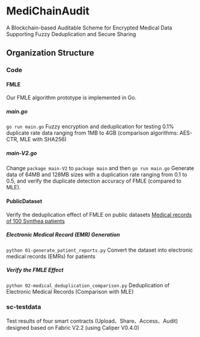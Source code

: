 # MediChainAudit
A Blockchain-based Auditable Scheme for Encrypted Medical Data Supporting Fuzzy Deduplication and Secure Sharing

## Organization Structure
### Code
#### FMLE
Our FMLE algorithm prototype is implemented in Go.
##### main.go
`go run main.go`
Fuzzy encryption and deduplication for testing 0.1% duplicate rate data ranging from 1MB to 4GB (comparison algorithms: AES-CTR, MLE with SHA256)

##### main-V2.go
Change `package main-V2` to `package main` and then `go run main.go`
Generate data of 64MB and 128MB sizes with a duplication rate ranging from 0.1 to 0.5, and verify the duplicate detection accuracy of FMLE (compared to MLE).

#### PublicDataset
Verify the deduplication effect of FMLE on public datasets
[Medical records of 100 Synthea patients](https://dataverse.harvard.edu/dataset.xhtml?persistentId=doi:10.7910/DVN/VBEKZO)

##### Electronic Medical Record (EMR) Generation
`python 01-generate_patient_reports.py`
Convert the dataset into electronic medical records (EMRs) for patients

##### Verify the FMLE Effect
`python 02-medical_deduplication_comparison.py`
Deduplication of Electronic Medical Records (Comparison with MLE)

### sc-testdata
Test results of four smart contracts (Upload、Share、Access、Audit) designed based on Fabric V2.2 (using Caliper V0.4.0)